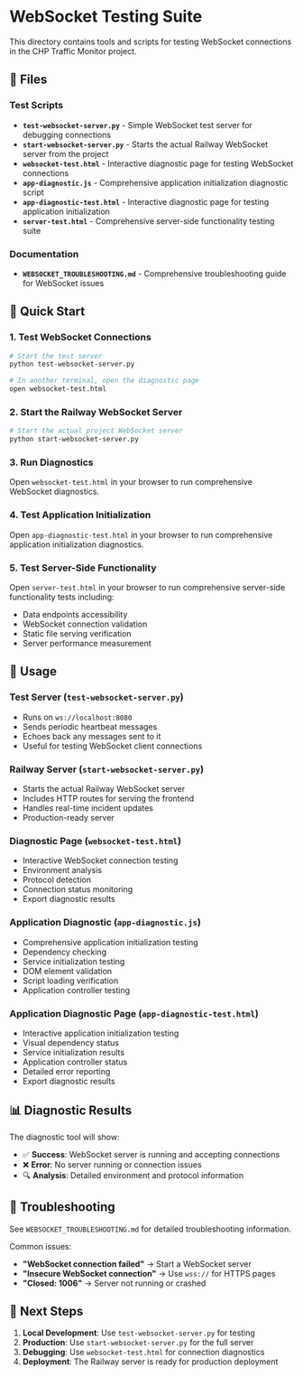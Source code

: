 # WebSocket Testing Suite

This directory contains tools and scripts for testing WebSocket connections in the CHP Traffic Monitor project.

## 📁 Files

### Test Scripts
- **`test-websocket-server.py`** - Simple WebSocket test server for debugging connections
- **`start-websocket-server.py`** - Starts the actual Railway WebSocket server from the project
- **`websocket-test.html`** - Interactive diagnostic page for testing WebSocket connections
- **`app-diagnostic.js`** - Comprehensive application initialization diagnostic script
- **`app-diagnostic-test.html`** - Interactive diagnostic page for testing application initialization
- **`server-test.html`** - Comprehensive server-side functionality testing suite

### Documentation
- **`WEBSOCKET_TROUBLESHOOTING.md`** - Comprehensive troubleshooting guide for WebSocket issues

## 🚀 Quick Start

### 1. Test WebSocket Connections
```bash
# Start the test server
python test-websocket-server.py

# In another terminal, open the diagnostic page
open websocket-test.html
```

### 2. Start the Railway WebSocket Server
```bash
# Start the actual project WebSocket server
python start-websocket-server.py
```

### 3. Run Diagnostics
Open `websocket-test.html` in your browser to run comprehensive WebSocket diagnostics.

### 4. Test Application Initialization
Open `app-diagnostic-test.html` in your browser to run comprehensive application initialization diagnostics.

### 5. Test Server-Side Functionality
Open `server-test.html` in your browser to run comprehensive server-side functionality tests including:
- Data endpoints accessibility
- WebSocket connection validation
- Static file serving verification
- Server performance measurement

## 🔧 Usage

### Test Server (`test-websocket-server.py`)
- Runs on `ws://localhost:8080`
- Sends periodic heartbeat messages
- Echoes back any messages sent to it
- Useful for testing WebSocket client connections

### Railway Server (`start-websocket-server.py`)
- Starts the actual Railway WebSocket server
- Includes HTTP routes for serving the frontend
- Handles real-time incident updates
- Production-ready server

### Diagnostic Page (`websocket-test.html`)
- Interactive WebSocket connection testing
- Environment analysis
- Protocol detection
- Connection status monitoring
- Export diagnostic results

### Application Diagnostic (`app-diagnostic.js`)
- Comprehensive application initialization testing
- Dependency checking
- Service initialization testing
- DOM element validation
- Script loading verification
- Application controller testing

### Application Diagnostic Page (`app-diagnostic-test.html`)
- Interactive application initialization testing
- Visual dependency status
- Service initialization results
- Application controller status
- Detailed error reporting
- Export diagnostic results

## 📊 Diagnostic Results

The diagnostic tool will show:
- ✅ **Success**: WebSocket server is running and accepting connections
- ❌ **Error**: No server running or connection issues
- 🔍 **Analysis**: Detailed environment and protocol information

## 🚨 Troubleshooting

See `WEBSOCKET_TROUBLESHOOTING.md` for detailed troubleshooting information.

Common issues:
- **"WebSocket connection failed"** → Start a WebSocket server
- **"Insecure WebSocket connection"** → Use `wss://` for HTTPS pages
- **"Closed: 1006"** → Server not running or crashed

## 🎯 Next Steps

1. **Local Development**: Use `test-websocket-server.py` for testing
2. **Production**: Use `start-websocket-server.py` for the full server
3. **Debugging**: Use `websocket-test.html` for connection diagnostics
4. **Deployment**: The Railway server is ready for production deployment
